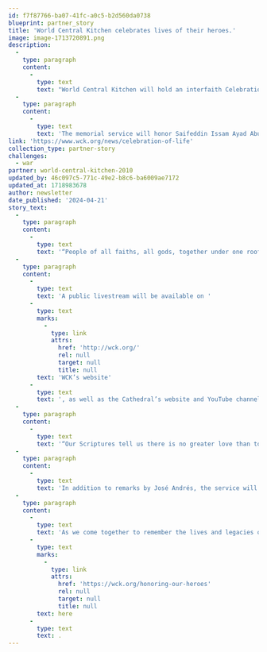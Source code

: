 ```yaml
---
id: f7f87766-ba07-41fc-a0c5-b2d560da0738
blueprint: partner_story
title: 'World Central Kitchen celebrates lives of their heroes.'
image: image-1713720891.png
description:
  -
    type: paragraph
    content:
      -
        type: text
        text: "World Central Kitchen will hold an interfaith Celebration of Life to honor our heroes killed in Gaza. The memorial service will be held at the National Cathedral in Washington, DC on Thursday, April 25, at 11am.\_\_"
  -
    type: paragraph
    content:
      -
        type: text
        text: 'The memorial service will honor Saifeddin Issam Ayad Abutaha of Palestine, John Chapman of Britain, Jacob Flickinger of the U.S. and Canada, Lalzawmi “Zomi” Frankcom of Australia, James Henderson of Britain, James Kirby of Britain, and Damian Soból of Poland.'
link: 'https://www.wck.org/news/celebration-of-life'
collection_type: partner-story
challenges:
  - war
partner: world-central-kitchen-2010
updated_by: 46c097c5-771c-49e2-b8c6-ba6009ae7172
updated_at: 1718983678
author: newsletter
date_published: '2024-04-21'
story_text:
  -
    type: paragraph
    content:
      -
        type: text
        text: '“People of all faiths, all gods, together under one roof will be able to hold our heroes in their hearts at the National Cathedral,” said chef José Andrés, founder of WCK.'
  -
    type: paragraph
    content:
      -
        type: text
        text: 'A public livestream will be available on '
      -
        type: text
        marks:
          -
            type: link
            attrs:
              href: 'http://wck.org/'
              rel: null
              target: null
              title: null
        text: 'WCK’s website'
      -
        type: text
        text: ', as well as the Cathedral’s website and YouTube channel. The service is by invitation only. The public is invited to join the service via livestream.'
  -
    type: paragraph
    content:
      -
        type: text
        text: '“Our Scriptures tell us there is no greater love than to lay down one’s life for one’s friends or for those in need,” said The Very Rev. Randy Hollerith, Dean of the Cathedral. “We are honored to open the doors of this Cathedral so the world can come together to honor the sacrifice of these seven brave souls and pray for an end to the war that took their lives.”'
  -
    type: paragraph
    content:
      -
        type: text
        text: 'In addition to remarks by José Andrés, the service will include a live performance by Yo-Yo Ma. Prominent faith leaders, including Bishop Mariann Edgar Budde of the Episcopal Diocese of Washington, Cardinal Wilton Gregory of the Roman Catholic Archdiocese of Washington, Rabbi Susan N. Shankman of Washington Hebrew Congregation, and Imam Talib M. Shareef of Masjid Muhammad, The Nation’s Mosque, will also participate.'
  -
    type: paragraph
    content:
      -
        type: text
        text: 'As we come together to remember the lives and legacies of our colleagues, we invite you to learn more about the lasting impact of these exemplary humanitarians '
      -
        type: text
        marks:
          -
            type: link
            attrs:
              href: 'https://wck.org/honoring-our-heroes'
              rel: null
              target: null
              title: null
        text: here
      -
        type: text
        text: .
---
```

